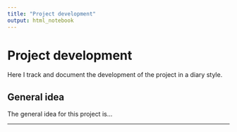 ```yaml
---
title: "Project development"
output: html_notebook
---
```


# Project development



Here I track and document the development of the project in a diary style. 

## General idea
The general idea for this project is... 

---
